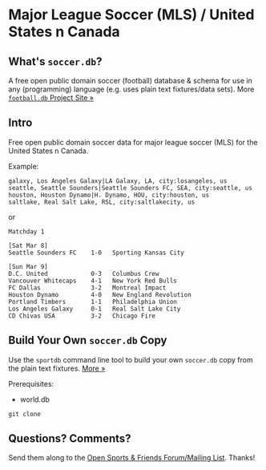 # Major League Soccer (MLS) / United States n Canada


## What's `soccer.db`?

A free open public domain soccer (football) database & schema
for use in any (programming) language
(e.g. uses plain text fixtures/data sets).
More [`football.db` Project Site »](http://openfootball.github.io)


## Intro

Free open public domain soccer data for major league soccer (MLS)
for the United States n Canada.


Example:

~~~
galaxy, Los Angeles Galaxy|LA Galaxy, LA, city:losangeles, us
seattle, Seattle Sounders|Seattle Sounders FC, SEA, city:seattle, us
houston, Houston Dynamo|H. Dynamo, HOU, city:houston, us
saltlake, Real Salt Lake, RSL, city:saltlakecity, us
~~~

or

~~~
Matchday 1

[Sat Mar 8]
Seattle Sounders FC    1-0   Sporting Kansas City

[Sun Mar 9]
D.C. United            0-3   Columbus Crew
Vancouver Whitecaps    4-1   New York Red Bulls
FC Dallas              3-2   Montreal Impact
Houston Dynamo         4-0   New England Revolution
Portland Timbers       1-1   Philadelphia Union
Los Angeles Galaxy     0-1   Real Salt Lake City
CD Chivas USA          3-2   Chicago Fire
~~~


## Build Your Own `soccer.db` Copy

Use the `sportdb` command line tool to build your own `soccer.db` copy
from the plain text fixtures. [More »](http://openfootball.github.io/build.html)

Prerequisites:

* world.db

~~~
git clone 
~~~

## Questions? Comments?

Send them along to the
[Open Sports & Friends Forum/Mailing List](http://groups.google.com/group/opensport).
Thanks!
